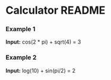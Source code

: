
# Calculator README

### Example 1
**Input:**
cos(2 * pi) + sqrt(4) = 3

### Example 2
**Input:**
log(10) + sin(pi/2) = 2



